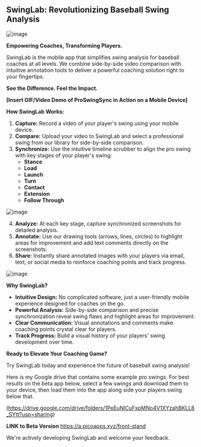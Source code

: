 ## SwingLab: Revolutionizing Baseball Swing Analysis

![image](https://github.com/mattrob333/Projects_Expanded/assets/31228129/9a5cfedd-26ce-4e54-a92e-59eb87151e0e)


**Empowering Coaches, Transforming Players.** 

SwingLab is the mobile app that simplifies swing analysis for baseball coaches at all levels.  We combine side-by-side video comparison with intuitive annotation tools to deliver a powerful coaching solution right to your fingertips.

**See the Difference.  Feel the Impact.**

**[Insert GIF/Video Demo of ProSwingSync in Action on a Mobile Device]** 

**How SwingLab Works:**

1. **Capture:**  Record a video of your player's swing using your mobile device. 
2. **Compare:** Upload your video to SwingLab and select a professional swing from our library for side-by-side comparison.
3. **Synchronize:** Use the intuitive timeline scrubber to align the pro swing with key stages of your player's swing:
    * **Stance**
    * **Load**
    * **Launch**
    * **Turn**
    * **Contact**
    * **Extension**
    * **Follow Through**
  
![image](https://github.com/mattrob333/Projects_Expanded/assets/31228129/c79b5c8c-b5f4-4a05-8f20-bea78c8e6ae6)

4. **Analyze:** At each key stage, capture synchronized screenshots for detailed analysis. 
5. **Annotate:**  Use our drawing tools (arrows, lines, circles) to highlight areas for improvement and add text comments directly on the screenshots.
6. **Share:**  Instantly share annotated images with your players via email, text, or social media to reinforce coaching points and track progress.

![image](https://github.com/mattrob333/Projects_Expanded/assets/31228129/e818c6e5-b9c1-4a27-be8c-217343bd758a)

**Why SwingLab?**

* **Intuitive Design:** No complicated software, just a user-friendly mobile experience designed for coaches on the go.
* **Powerful Analysis:** Side-by-side comparison and precise synchronization reveal swing flaws and highlight areas for improvement. 
* **Clear Communication:** Visual annotations and comments make coaching points crystal clear for players.
* **Track Progress:**  Build a visual history of your players' swing development over time. 

**Ready to Elevate Your Coaching Game?**

Try SwingLab today and experience the future of baseball swing analysis!

Here is my Google drive that contains some example pro swings. For best results on the beta app below, select a few swings and download them to your device, then load them into the app along side your players swing below that. 

(https://drive.google.com/drive/folders/1PeEuNlCuFspMNo4V1XYzahBKLL8_SYtt?usp=sharing)


**LINK to Beta Version**
https://a.picoapps.xyz/front-stand



We're actively developing SwingLab and welcome your feedback.  


